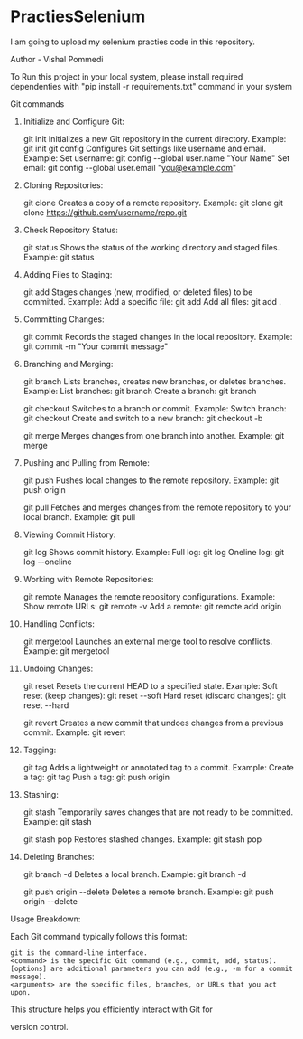 # PractiesSelenium
I am going to upload my selenium practies code in this repository.

Author - Vishal Pommedi

To Run this project in your local system, please install required dependenties with "pip install -r requirements.txt" command in your system


Git commands

1. Initialize and Configure Git:

    git init
        Initializes a new Git repository in the current directory.
        Example: git init
    git config
        Configures Git settings like username and email.
        Example:
            Set username: git config --global user.name "Your Name"
            Set email: git config --global user.email "you@example.com"

2. Cloning Repositories:

    git clone
        Creates a copy of a remote repository.
        Example:
        git clone <repository-url>
            git clone https://github.com/username/repo.git

3. Check Repository Status:

    git status
        Shows the status of the working directory and staged files.
        Example: git status

4. Adding Files to Staging:

    git add
        Stages changes (new, modified, or deleted files) to be committed.
        Example:
            Add a specific file: git add <filename>
            Add all files: git add .

5. Committing Changes:

    git commit
        Records the staged changes in the local repository.
        Example:
        git commit -m "Your commit message"

6. Branching and Merging:

    git branch
        Lists branches, creates new branches, or deletes branches.
        Example:
            List branches: git branch
            Create a branch: git branch <branch-name>

    git checkout
        Switches to a branch or commit.
        Example:
            Switch branch: git checkout <branch-name>
            Create and switch to a new branch: git checkout -b <branch-name>

    git merge
        Merges changes from one branch into another.
        Example:
        git merge <branch>

7. Pushing and Pulling from Remote:

    git push
        Pushes local changes to the remote repository.
        Example:
        git push origin <branch-name>

    git pull
        Fetches and merges changes from the remote repository to your local branch.
        Example:
        git pull

8. Viewing Commit History:

    git log
        Shows commit history.
        Example:
            Full log: git log
            Oneline log: git log --oneline

9. Working with Remote Repositories:

    git remote
        Manages the remote repository configurations.
        Example:
            Show remote URLs: git remote -v
            Add a remote: git remote add origin <url>

10. Handling Conflicts:

    git mergetool
        Launches an external merge tool to resolve conflicts.
        Example: git mergetool

11. Undoing Changes:

    git reset
        Resets the current HEAD to a specified state.
        Example:
            Soft reset (keep changes): git reset --soft <commit>
            Hard reset (discard changes): git reset --hard <commit>

    git revert
        Creates a new commit that undoes changes from a previous commit.
        Example: git revert <commit>

12. Tagging:

    git tag
        Adds a lightweight or annotated tag to a commit.
        Example:
            Create a tag: git tag <tag-name>
            Push a tag: git push origin <tag-name>

13. Stashing:

    git stash
        Temporarily saves changes that are not ready to be committed.
        Example:
        git stash

    git stash pop
        Restores stashed changes.
        Example:
        git stash pop

14. Deleting Branches:

    git branch -d
        Deletes a local branch.
        Example:
        git branch -d <branch-name>

    git push origin --delete <branch>
        Deletes a remote branch.
        Example:
        git push origin --delete <branch-name>

Usage Breakdown:

Each Git command typically follows this format:

    git is the command-line interface.
    <command> is the specific Git command (e.g., commit, add, status).
    [options] are additional parameters you can add (e.g., -m for a commit message).
    <arguments> are the specific files, branches, or URLs that you act upon.

This structure helps you efficiently interact with Git for

version control.